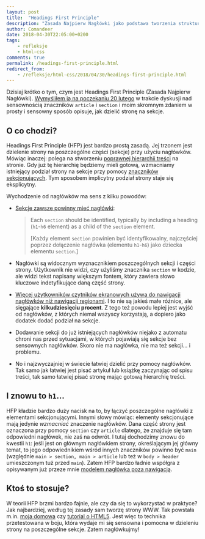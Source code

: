 ```yaml
---
layout: post
title:  "Headings First Principle"
description: "Zasada Najpierw Nagłówki jako podstawa tworzenia struktury treści na stronie WWW."
author: Comandeer
date: 2018-04-30T22:05:00+0200
tags:
    - refleksje
    - html-css
comments: true
permalink: /headings-first-principle.html
redirect_from:
    - /refleksje/html-css/2018/04/30/headings-first-principle.html
---
```


Dzisiaj krótko o tym, czym jest Headings First Principle (Zasada Najpierw Nagłówki). [Wymyśliłem ją na poczekaniu 20 lutego](https://github.com/w3c/html/issues/1566) w trakcie dyskusji nad sensownością znaczników `article` i `section` i moim skromnym zdaniem w prosty i sensowny sposób opisuje, jak dzielić stronę na sekcje.<!--more-->

## O co chodzi?

Headings First Principle (HFP) jest bardzo prostą zasadą. Jej trzonem jest dzielenie strony na poszczególne części (sekcje) przy użyciu nagłówków. Mówiąc inaczej: polega na stworzeniu [poprawnej hierarchii treści](https://blog.comandeer.pl/html-css/a11y/2017/07/04/o-naglowkach-slow-kilka.html) na stronie. Gdy już tę hierarchię będziemy mieli gotową, wzmacniamy istniejący podział strony na sekcje przy pomocy [znaczników sekcjonujących](http://w3c.github.io/html/sections.html#sections). Tym sposobem implicytny podział strony staje się eksplicytny.

Wychodzenie od nagłówków ma sens z kilku powodów:

* [Sekcje zawsze powinny mieć nagłówki](http://w3c.github.io/html/sections.html#the-section-element):

  > Each `section` should be identified, typically by including a heading (`h1`-`h6` element) as a child of the `section` element.
  >
  > [Każdy element `section` powinien być identyfikowalny, najczęściej poprzez dołączenie nagłówka (elementu `h1`-`h6`) jako dziecka elementu `section`.]

* Nagłówki są widocznym wyznacznikiem poszczególnych sekcji i części strony. Użytkownik nie widzi, czy użyliśmy znacznika `section` w kodzie, ale widzi tekst napisany większym fontem, który zawiera słowo kluczowe indetyfikujące daną część strony.

* [Więcej użytkowników czytników ekranowych używa do nawigacji nagłówków niż nawigacji regionami](https://webaim.org/projects/screenreadersurvey7/#finding). I to nie są jakieś małe różnice, ale sięgające **kilkudziesięciu procent**. Z tego też powodu lepiej jest wyjść od nagłówków, z których niemal wszyscy korzystają, a dopiero jako dodatek dodać podział na sekcje.

* Dodawanie sekcji do już istniejących nagłówków niejako z automatu chroni nas przed sytuacjami, w których pojawiają się sekcje bez sensownych nagłówków. Skoro nie ma nagłówka, nie ma też sekcji… i problemu.

* No i najzwyczajniej w świecie łatwiej dzielić przy pomocy nagłówków. Tak samo jak łatwiej jest pisać artykuł lub książkę zaczynając od spisu treści, tak samo łatwiej pisać stronę mając gotową hierarchię treści.

## I znowu to `h1`…

HFP kładzie bardzo duży nacisk na to, by łączyć poszczególne nagłówki z elementami sekcjonującymi. Innymi słowy mówiąc: elementy sekcjonujące mają jedynie _wzmacniać_ znaczenie nagłówków. Dana część strony jest oznaczona przy pomocy `section` czy `article` dlatego, że znajduje się tam odpowiedni nagłówek, nie zaś na odwrót. I tutaj dochodzimy znowu do kwestii `h1`: jeśli jest on głównym nagłówkiem strony, określającym jej główny temat, to jego odpowiednikiem wśród innych znaczników powinno być `main` (względnie `main > section, main > article` lub też w `body > header` umieszczonym tuż przed `main`). Zatem HFP bardzo ładnie współgra z opisywanym już przeze mnie [modelem nagłówka poza nawigacją](https://blog.comandeer.pl/html-css/a11y/2017/07/04/o-naglowkach-slow-kilka.html#2--nag%C5%82%C3%B3wek-poza-nawigacj%C4%85).

## Ktoś to stosuje?

W teorii HFP brzmi bardzo fajnie, ale czy da się to wykorzystać w praktyce? Jak najbardziej, według tej zasady sam tworzę strony WWW. Tak powstała m.in. [moja domowa](https://www.comandeer.pl) czy [tutorial o HTML5](https://tutorials.comandeer.pl/html5-blog.html). Jest więc to technika przetestowana w boju, która wydaje mi się sensowna i pomocna w dzieleniu strony na poszczególne sekcje. Zatem nagłówkujmy!
